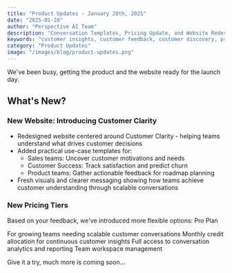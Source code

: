 ```yaml
---
title: "Product Updates - January 28th, 2025"
date: "2025-01-28"
author: "Perspective AI Team"
description: "Conversation Templates, Pricing Update, and Website Redesign"
keywords: "customer insights, customer feedback, customer discovery, product, product discovery, customer understanding, product updates"
category: "Product Updates"
image: "/images/blog/product-updates.png"
---
```


We've been busy, getting the product and the website ready for the launch day. 

## What's New?

### New Website: Introducing Customer Clarity 

- Redesigned website centered around Customer Clarity - helping teams understand what drives customer decisions
- Added practical use-case templates for:
  - Sales teams: Uncover customer motivations and needs
  -  Customer Success: Track satisfaction and predict churn
  -  Product teams: Gather actionable feedback for roadmap planning
- Fresh visuals and clearer messaging showing how teams achieve customer understanding through scalable conversations

### New Pricing Tiers
Based on your feedback, we've introduced more flexible options:
Pro Plan

For growing teams needing scalable customer conversations
Monthly credit allocation for continuous customer insights
Full access to conversation analytics and reporting
Team workspace management

Give it a try, much more is coming soon...
